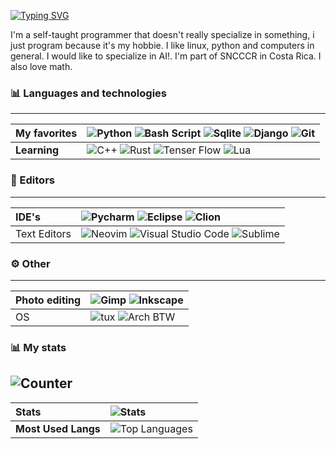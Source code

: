 [![Typing SVG](https://readme-typing-svg.demolab.com?font=Fira+Code&pause=1000&color=F4EFF7&width=435&lines=%CE%94+lVoidi%2C+a+Python+programmer;+%E2%88%87+lVoidi%2C+a+Linux+User)](https://git.io/typing-svg)

I'm a self-taught programmer that doesn't really specialize in something, i just program because it's my hobbie. I like linux, python and computers in general. I would like to specialize in AI!. I'm part of SNCCCR in Costa Rica. I also love math.

### 📊 Languages and technologies

---
My favorites | ![Python](https://img.shields.io/badge/python-%233776AB.svg?style=for-the-badge&logo=python&logoColor=white)  ![Bash Script](https://img.shields.io/badge/Bash-4EAA25?style=for-the-badge&logo=gnu-bash&logoColor=white) ![Sqlite](https://img.shields.io/badge/SQLite-07405E?style=for-the-badge&logo=sqlite&logoColor=white) ![Django](https://img.shields.io/badge/Django-092E20?style=for-the-badge&logo=django&logoColor=white) ![Git](https://img.shields.io/badge/Git-F05032?style=for-the-badge&logo=git&logoColor=white)
:--- | :---
| **Learning** |  ![C++](https://img.shields.io/badge/C%2B%2B-00599C?style=for-the-badge&logo=c%2B%2B&logoColor=white) ![Rust](https://img.shields.io/badge/Rust-black?style=for-the-badge&logo=rust&logoColor=#E57324) ![Tenser Flow](https://img.shields.io/badge/TensorFlow-FF6F00?style=for-the-badge&logo=tensorflow&logoColor=white) ![Lua](	https://img.shields.io/badge/Lua-2C2D72?style=for-the-badge&logo=lua&logoColor=white) 

### 📝 Editors

---
IDE's | ![Pycharm](https://img.shields.io/badge/pycharm-143?style=for-the-badge&logo=pycharm&logoColor=black&color=black&labelColor=green) ![Eclipse](	https://img.shields.io/badge/Eclipse-2C2255?style=for-the-badge&logo=eclipse&logoColor=white)  ![Clion](https://img.shields.io/badge/CLion-000000?style=for-the-badge&logo=clion&logoColor=white)
:--- | :---
Text Editors | ![Neovim](https://img.shields.io/badge/NeoVim-%2357A143.svg?&style=for-the-badge&logo=neovim&logoColor=white) ![Visual Studio Code](https://img.shields.io/badge/Visual_Studio_Code-0078D4?style=for-the-badge&logo=visual%20studio%20code&logoColor=white) ![Sublime](https://img.shields.io/badge/sublime_text-%23575757.svg?&style=for-the-badge&logo=sublime-text&logoColor=important)


### ⚙️ Other

---
Photo editing | ![Gimp](https://img.shields.io/badge/gimp-5C5543?style=for-the-badge&logo=gimp&logoColor=white) ![Inkscape](https://img.shields.io/badge/Inkscape-000000?style=for-the-badge&logo=Inkscape&logoColor=white)
:--- | :---
OS | ![tux](https://img.shields.io/badge/Linux-FCC624?style=for-the-badge&logo=linux&logoColor=black) ![Arch BTW](https://img.shields.io/badge/Arch_Linux-1793D1?style=for-the-badge&logo=arch-linux&logoColor=white)

### 📊 My stats
![Counter](https://komarev.com/ghpvc/?username=mrjakesir&color=1b1f27&style=flat-square)
---

**Stats** | ![Stats](https://github-readme-stats.vercel.app/api?username=lvoidi&theme=onedark&show_icons=true&hide_border=true&count_private=true)
:---|:---
**__Most Used Langs__** |![Top Languages](https://github-readme-stats.vercel.app/api/top-langs/?username=lvoidi&theme=onedark&show_icons=true&hide_border=true&layout=compact)

